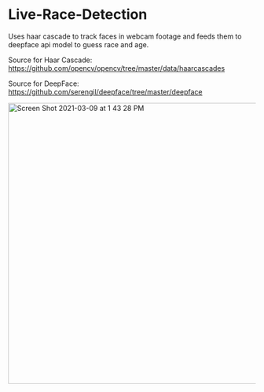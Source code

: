 # Live-Race-Detection
Uses haar cascade to track faces in webcam footage and feeds them to deepface api model to guess race and age.

Source for Haar Cascade: https://github.com/opencv/opencv/tree/master/data/haarcascades

Source for DeepFace: https://github.com/serengil/deepface/tree/master/deepface

<img width="571" alt="Screen Shot 2021-03-09 at 1 43 28 PM" src="https://user-images.githubusercontent.com/69882587/110542159-902e1900-80dd-11eb-8cee-271355123950.png">
